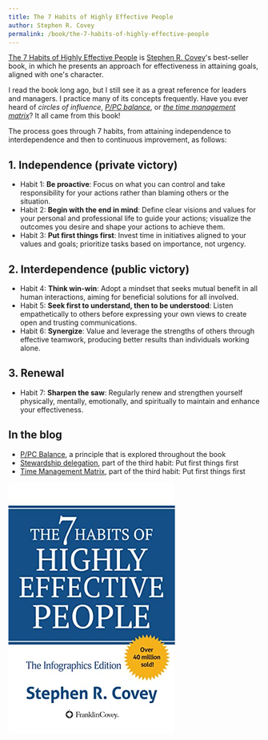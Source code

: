 ```yaml
---
title: The 7 Habits of Highly Effective People
author: Stephen R. Covey
permalink: /book/the-7-habits-of-highly-effective-people
---
```


[The 7 Habits of Highly Effective People](https://www.goodreads.com/book/show/36072.The_7_Habits_of_Highly_Effective_People) is [Stephen R. Covey](https://en.wikipedia.org/wiki/Stephen_Covey)'s best-seller book, in which he presents an approach for effectiveness in attaining goals, aligned with one's character.

I read the book long ago, but I still see it as a great reference for leaders and managers. I practice many of its concepts frequently. Have you ever heard of *circles of influence*, *[P/PC balance](/p-pc-balance)*, or *[the time management matrix](/eisenhower-matrix)*? It all came from this book!

The process goes through 7 habits, from attaining independence to interdependence and then to continuous improvement, as follows:

## 1. Independence (private victory)

- Habit 1: **Be proactive**: Focus on what you can control and take responsibility for your actions rather than blaming others or the situation.
- Habit 2: **Begin with the end in mind**: Define clear visions and values for your personal and professional life to guide your actions; visualize the outcomes you desire and shape your actions to achieve them.
- Habit 3: **Put first things first**: Invest time in initiatives aligned to your values and goals; prioritize tasks based on importance, not urgency.

## 2. Interdependence (public victory)

- Habit 4: **Think win-win**: Adopt a mindset that seeks mutual benefit in all human interactions, aiming for beneficial solutions for all involved.
- Habit 5: **Seek first to understand, then to be understood**: Listen empathetically to others before expressing your own views to create open and trusting communications.
- Habit 6: **Synergize**: Value and leverage the strengths of others through effective teamwork, producing better results than individuals working alone.

## 3. Renewal

- Habit 7: **Sharpen the saw**: Regularly renew and strengthen yourself physically, mentally, emotionally, and spiritually to maintain and enhance your effectiveness.

## In the blog

- [P/PC Balance](/p-pc-balance), a principle that is explored throughout the book
- [Stewardship delegation](/stewardship-delegation), part of the third habit: Put first things first
- [Time Management Matrix](/eisenhower-matrix), part of the third habit: Put first things first

![The 7 Habits of Highly Effective People book cover](/images/book-cover/the-7-habits-of-highly-effective-people-stephen-covey.jpg)